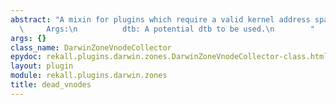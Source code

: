```yaml
---
abstract: "A mixin for plugins which require a valid kernel address space.\n\n   \
  \     Args:\n          dtb: A potential dtb to be used.\n        "
args: {}
class_name: DarwinZoneVnodeCollector
epydoc: rekall.plugins.darwin.zones.DarwinZoneVnodeCollector-class.html
layout: plugin
module: rekall.plugins.darwin.zones
title: dead_vnodes
---
```

